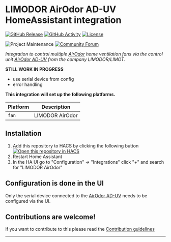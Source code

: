# LIMODOR AirOdor AD-UV HomeAssistant integration

[![GitHub Release][releases-shield]][releases]
[![GitHub Activity][commits-shield]][commits]
[![License][license-shield]](LICENSE)

![Project Maintenance][maintenance-shield]
[![Community Forum][forum-shield]][forum]

_Integration to control multiple [AirOdor][limodor_airodor] home ventilation fans via the control unit [AirOdor AD-UV][limodor_airodor_ad_uv] from the company LIMODOR/LIMOT._

**STILL WORK IN PROGRESS**

- use serial device from config
- error handling

**This integration will set up the following platforms.**

| Platform | Description     |
| -------- | --------------- |
| `fan`    | LIMODOR AirOdor |

## Installation

1. Add this repository to HACS by clicking the following button
   [![Open this repository in HACS][hacsbadge]][hacs_my]
2. Restart Home Assistant
3. In the HA UI go to "Configuration" -> "Integrations" click "+" and search for "LIMODOR AirOdor"

## Configuration is done in the UI

Only the serial device connected to the [AirOdor AD-UV][limodor_airodor_ad_uv] needs to be configured via the UI.

## Contributions are welcome!

If you want to contribute to this please read the [Contribution guidelines](CONTRIBUTING.md)

***

[integration_repo]: https://github.com/jschroeter/HomeAssistant-Limodor-AirOdor
[limodor_airodor]: https://limot.de/de/produkte/?category=24&id=328
[limodor_airodor_ad_uv]: https://limot.de/de/produkte/?category=20&id=368
[commits-shield]: https://img.shields.io/github/commit-activity/y/jschroeter/HomeAssistant-Limodor-AirOdor.svg?style=for-the-badge
[commits]: https://github.com/jschroeter/HomeAssistant-Limodor-AirOdor/commits/main
[hacs_my]: https://my.home-assistant.io/redirect/hacs_repository/?owner=jschroeter&repository=HomeAssistant-Limodor-AirOdor&category=integration
[hacsbadge]: https://my.home-assistant.io/badges/hacs_repository.svg
[exampleimg]: example.png
[forum-shield]: https://img.shields.io/badge/community-forum-brightgreen.svg?style=for-the-badge
[forum]: https://community.home-assistant.io/
[license-shield]: https://img.shields.io/github/license/jschroeter/HomeAssistant-Limodor-AirOdor.svg?style=for-the-badge
[maintenance-shield]: https://img.shields.io/badge/maintainer-Jakob%20Schr%C3%B6ter%20%40jschroeter-blue.svg?style=for-the-badge
[releases-shield]: https://img.shields.io/github/release/jschroeter/HomeAssistant-Limodor-AirOdor.svg?style=for-the-badge
[releases]: https://github.com/jschroeter/HomeAssistant-Limodor-AirOdor/releases
